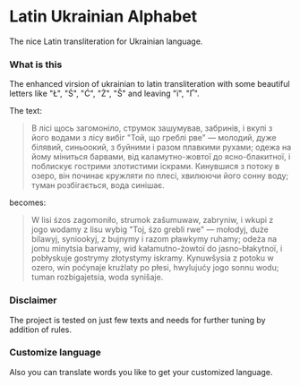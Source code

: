 # Latin Ukrainian Alphabet
The nice Latin transliteration for Ukrainian language.

### What is this
The enhanced virsion of ukrainian to latin transliteration with some beautiful letters like "Ł", "Ś", "Ć", "Ż", "Š" and leaving "ї", "Ґ".

The text:
> В лісі щось загомоніло, струмок зашумував, забринів, і вкупі з його водами з лісу вибіг "Той, що греблі рве" — молодий, дуже білявий, синьоокий, з буйними і разом плавкими рухами; одежа на йому міниться барвами, від каламутно-жовтої до ясно-блакитної, і поблискує гострими злотистими іскрами. Кинувшися з потоку в озеро, він починає кружляти по плесі, хвилюючи його сонну воду; туман розбігається, вода синішає.

becomes:

> W lisi śzos zagomoniło, strumok zašumuwaw, zabryniw, i wkupi z jogo wodamy z lisu wybig "Toj, śzo grebli rwe" — mołodyj, duże bilawyj, syniookyj, z bujnymy i razom pławkymy ruhamy; odeża na jomu minytsia barwamy, wid kałamutno-żowtoї do jasno-błakytnoї, i pobłyskuje gostrymy złotystymy iskramy. Kynuwšysia z potoku w ozero, win poćynaje krużlaty po płesi, hwylujućy jogo sonnu wodu; tuman rozbigajetsia, woda synišaje.

### Disclaimer
The project is tested on just few texts and needs for further tuning by addition of rules.

### Customize language
Also you can translate words you like to get your customized language.

